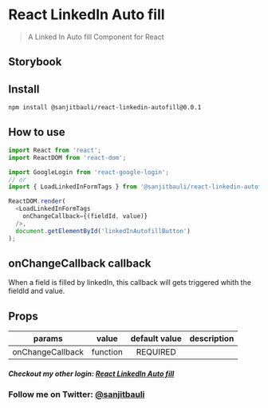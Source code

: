 # React LinkedIn Auto fill

> A Linked In Auto fill Component for React

## Storybook

<!-- [Demo Link](https://anthonyjgrove.github.io/react-google-login/) -->

## Install
```
npm install @sanjitbauli/react-linkedin-autofill@0.0.1

```

## How to use
```js
import React from 'react';
import ReactDOM from 'react-dom';

import GoogleLogin from 'react-google-login';
// or
import { LoadLinkedInFormTags } from '@sanjitbauli/react-linkedin-autofill';

ReactDOM.render(
  <LoadLinkedInFormTags
    onChangeCallback={(fieldId, value)}
  />,
  document.getElementById('linkedInAutofillButton')
);
```

## onChangeCallback callback

When a field is filled by linkedIn, this callback will gets triggered whith the fieldId and value.

## Props

|    params         |   value  |             default value            |   description    |
|:-----------------:|:--------:|:------------------------------------:|:----------------:|
| onChangeCallback  | function |               REQUIRED               |                  |

<!-- 
## Dev Server
```
npm run start
```
Default dev server runs at localost:8080 in browser.
You can set IP and PORT in webpack.config.dev.js

## Run Tests
```
npm run test:watch
```

## Production Bundle
```
npm run bundle
```

## Deploy Storybook
```
npm run deploy-storybook
``` -->

##### Checkout my other login: [React LinkedIn Auto fill](https://github.com/sanjitbauli/react-linkedin-autofill)


### Follow me on Twitter: [@sanjitbauli](https://twitter.com/sanjitbauli)